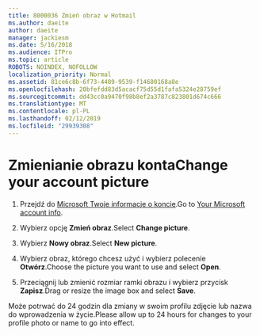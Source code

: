 ```yaml
---
title: 8000036 Zmień obraz w Hotmail
ms.author: daeite
author: daeite
manager: jackiesm
ms.date: 5/16/2018
ms.audience: ITPro
ms.topic: article
ROBOTS: NOINDEX, NOFOLLOW
localization_priority: Normal
ms.assetid: 81ce6c8b-6f73-4489-9539-f14680168a8e
ms.openlocfilehash: 20bfefdd83d5acacf75d55d1fafa5324e28759ef
ms.sourcegitcommit: dd43cc0a9470f98b8ef2a3787c823801d674c666
ms.translationtype: MT
ms.contentlocale: pl-PL
ms.lasthandoff: 02/12/2019
ms.locfileid: "29939308"
---
```

# <a name="change-your-account-picture"></a><span data-ttu-id="368f0-102">Zmienianie obrazu konta</span><span class="sxs-lookup"><span data-stu-id="368f0-102">Change your account picture</span></span>

1. <span data-ttu-id="368f0-103">Przejdź do [Microsoft Twoje informacje o koncie](https://go.microsoft.com/fwlink/p/?linkid=860841).</span><span class="sxs-lookup"><span data-stu-id="368f0-103">Go to [Your Microsoft account info](https://go.microsoft.com/fwlink/p/?linkid=860841).</span></span>
    
2. <span data-ttu-id="368f0-104">Wybierz opcję **Zmień obraz**.</span><span class="sxs-lookup"><span data-stu-id="368f0-104">Select **Change picture**.</span></span> 
    
3. <span data-ttu-id="368f0-105">Wybierz **Nowy obraz**.</span><span class="sxs-lookup"><span data-stu-id="368f0-105">Select **New picture**.</span></span> 
    
4. <span data-ttu-id="368f0-106">Wybierz obraz, którego chcesz użyć i wybierz polecenie **Otwórz**.</span><span class="sxs-lookup"><span data-stu-id="368f0-106">Choose the picture you want to use and select **Open**.</span></span> 
    
5. <span data-ttu-id="368f0-107">Przeciągnij lub zmienić rozmiar ramki obrazu i wybierz przycisk **Zapisz**.</span><span class="sxs-lookup"><span data-stu-id="368f0-107">Drag or resize the image box and select **Save**.</span></span> 
    
<span data-ttu-id="368f0-108">Może potrwać do 24 godzin dla zmiany w swoim profilu zdjęcie lub nazwa do wprowadzenia w życie.</span><span class="sxs-lookup"><span data-stu-id="368f0-108">Please allow up to 24 hours for changes to your profile photo or name to go into effect.</span></span>
  

